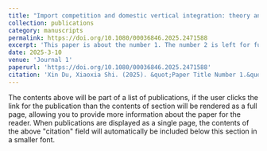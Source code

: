 ```yaml
---
title: "Import competition and domestic vertical integration: theory and evidence from Chinese firms"
collection: publications
category: manuscripts
permalink: https://doi.org/10.1080/00036846.2025.2471588
excerpt: 'This paper is about the number 1. The number 2 is left for future work.'
date: 2025-3-10
venue: 'Journal 1'
paperurl: 'https://doi.org/10.1080/00036846.2025.2471588'
citation: 'Xin Du, Xiaoxia Shi. (2025). &quot;Paper Title Number 1.&quot; <i>Journal 1</i>. 1(1).'
---
```

The contents above will be part of a list of publications, if the user clicks the link for the publication than the contents of section will be rendered as a full page, allowing you to provide more information about the paper for the reader. When publications are displayed as a single page, the contents of the above "citation" field will automatically be included below this section in a smaller font.
